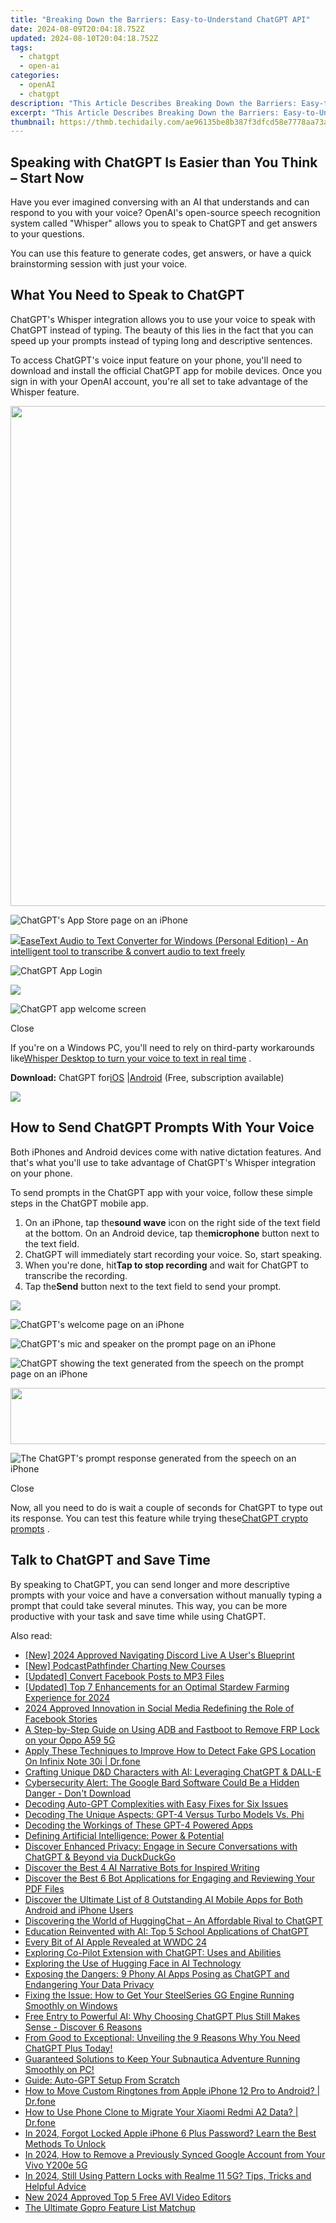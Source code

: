 ```yaml
---
title: "Breaking Down the Barriers: Easy-to-Understand ChatGPT API"
date: 2024-08-09T20:04:18.752Z
updated: 2024-08-10T20:04:18.752Z
tags:
  - chatgpt
  - open-ai
categories:
  - openAI
  - chatgpt
description: "This Article Describes Breaking Down the Barriers: Easy-to-Understand ChatGPT API"
excerpt: "This Article Describes Breaking Down the Barriers: Easy-to-Understand ChatGPT API"
thumbnail: https://thmb.techidaily.com/ae96135be8b387f3dfcd58e7778aa73a8a480a5ecd8a0532a8cb17367d809b46.jpg
---
```


## Speaking with ChatGPT Is Easier than You Think – Start Now

 Have you ever imagined conversing with an AI that understands and can respond to you with your voice? OpenAI's open-source speech recognition system called "Whisper" allows you to speak to ChatGPT and get answers to your questions.

 You can use this feature to generate codes, get answers, or have a quick brainstorming session with just your voice.

## What You Need to Speak to ChatGPT

 ChatGPT's Whisper integration allows you to use your voice to speak with ChatGPT instead of typing. The beauty of this lies in the fact that you can speed up your prompts instead of typing long and descriptive sentences.

 To access ChatGPT's voice input feature on your phone, you'll need to download and install the official ChatGPT app for mobile devices. Once you sign in with your OpenAI account, you're all set to take advantage of the Whisper feature.

<!-- affiliate ads begin -->
<a href="https://aspironcom.sjv.io/c/5597632/1941789/21554" target="_top" id="1941789"><img src="//a.impactradius-go.com/display-ad/21554-1941789" border="0" alt="" width="650" height="800"/></a><img height="0" width="0" src="https://imp.pxf.io/i/5597632/1941789/21554" style="position:absolute;visibility:hidden;" border="0" />
<!-- affiliate ads end -->
![ChatGPT's App Store page on an iPhone](https://static1.makeuseofimages.com/wordpress/wp-content/uploads/2023/08/chatgpt-s-app-store-page-on-an-iphone.jpg)

<!-- affiliate ads begin -->
<a href="https://secure.2checkout.com/order/checkout.php?PRODS=40203538&QTY=1&AFFILIATE=108875&CART=1"><img src="https://secure.avangate.com/images/merchant/cc4b82e826b52ec41c810301548e8f48/products/audio-to-text-transcription-software.png" border="0">EaseText Audio to Text Converter for Windows (Personal Edition) - An intelligent tool to transcribe & convert audio to text freely </a>
<!-- affiliate ads end -->
![ChatGPT App Login](https://static1.makeuseofimages.com/wordpress/wp-content/uploads/2023/05/chatgpt-app-login.jpg)

<!-- affiliate ads begin -->
<a href="https://store.iobit.com/order/checkout.php?PRODS=4596923&QTY=1&AFFILIATE=108875&CART=1"><img src="https://secure.avangate.com/images/merchant/184260348236f9554fe9375772ff966e/ascscan_468X60.png" border="0"></a>
<!-- affiliate ads end -->
![ChatGPT app welcome screen](https://static1.makeuseofimages.com/wordpress/wp-content/uploads/2023/05/chatgpt-app-welcome-screen.jpg)

Close

 If you're on a Windows PC, you'll need to rely on third-party workarounds like[Whisper Desktop to turn your voice to text in real time](https://www.makeuseof.com/windows-whisper-desktop-guide/) .

**Download:** ChatGPT for[iOS](http://apps.apple.com/app/openai-chatgpt/id6448311069) |[Android](https://www.anrdoezrs.net/links/7251228/type/dlg/sid/UUmuoUeUpU2029654/https://play.google.com/store/apps/details?id=com.openai.chatgpt&hl=en&gl=US) (Free, subscription available)

<!-- affiliate ads begin -->
<a href="https://secure.2checkout.com/order/checkout.php?PRODS=4715391&QTY=1&AFFILIATE=108875&CART=1"><img src="https://secure.avangate.com/images/merchant/7f687767ccf20fcea1c9dc4a5adc2326/Digisigner_banner_728_x_90_color_version.png" border="0"></a>
<!-- affiliate ads end -->
## How to Send ChatGPT Prompts With Your Voice

 Both iPhones and Android devices come with native dictation features. And that's what you'll use to take advantage of ChatGPT's Whisper integration on your phone.

 To send prompts in the ChatGPT app with your voice, follow these simple steps in the ChatGPT mobile app.

1. On an iPhone, tap the**sound wave** icon on the right side of the text field at the bottom. On an Android device, tap the**microphone** button next to the text field.
2. ChatGPT will immediately start recording your voice. So, start speaking.
3. When you're done, hit**Tap to stop recording** and wait for ChatGPT to transcribe the recording.
4. Tap the**Send** button next to the text field to send your prompt.

<!-- affiliate ads begin -->
<a href="https://store.iobit.com/order/checkout.php?PRODS=1468905&QTY=1&AFFILIATE=108875&CART=1"><img src="https://secure.avangate.com/images/merchant/184260348236f9554fe9375772ff966e/ascscan_728x90.png" border="0"></a>
<!-- affiliate ads end -->
![ChatGPT's welcome page on an iPhone](https://static1.makeuseofimages.com/wordpress/wp-content/uploads/2023/09/img_4309.jpg)

![ChatGPT's mic and speaker on the prompt page on an iPhone](https://static1.makeuseofimages.com/wordpress/wp-content/uploads/2023/09/img_4311.jpg)

![ChatGPT showing the text generated from the speech on the prompt page on an iPhone](https://static1.makeuseofimages.com/wordpress/wp-content/uploads/2023/09/img_4313.jpg)

<!-- affiliate ads begin -->
<a href="https://zonlipartnershipprogram.pxf.io/c/5597632/1596691/17882" target="_top" id="1596691"><img src="//a.impactradius-go.com/display-ad/17882-1596691" border="0" alt="" width="728" height="90"/></a><img height="0" width="0" src="https://imp.pxf.io/i/5597632/1596691/17882" style="position:absolute;visibility:hidden;" border="0" />
<!-- affiliate ads end -->
![The ChatGPT's prompt response generated from the speech on an iPhone](https://static1.makeuseofimages.com/wordpress/wp-content/uploads/2023/09/img_4314.jpg)

Close

 Now, all you need to do is wait a couple of seconds for ChatGPT to type out its response. You can test this feature while trying these[ChatGPT crypto prompts](https://www.makeuseof.com/the-best-chatgpt-crypto-prompts/) .

## Talk to ChatGPT and Save Time

 By speaking to ChatGPT, you can send longer and more descriptive prompts with your voice and have a conversation without manually typing a prompt that could take several minutes. This way, you can be more productive with your task and save time while using ChatGPT.


<ins class="adsbygoogle"
     style="display:block"
     data-ad-format="autorelaxed"
     data-ad-client="ca-pub-7571918770474297"
     data-ad-slot="1223367746"></ins>



<ins class="adsbygoogle"
     style="display:block"
     data-ad-client="ca-pub-7571918770474297"
     data-ad-slot="8358498916"
     data-ad-format="auto"
     data-full-width-responsive="true"></ins>

<span class="atpl-alsoreadstyle">Also read:</span>
<div><ul>
<li><a href="https://discord-videos.techidaily.com/new-2024-approved-navigating-discord-live-a-users-blueprint/"><u>[New] 2024 Approved  Navigating Discord Live  A User's Blueprint</u></a></li>
<li><a href="https://extra-guidance.techidaily.com/new-podcastpathfinder-charting-new-courses/"><u>[New] PodcastPathfinder  Charting New Courses</u></a></li>
<li><a href="https://facebook-clips.techidaily.com/updated-convert-facebook-posts-to-mp3-files/"><u>[Updated] Convert Facebook Posts to MP3 Files</u></a></li>
<li><a href="https://screen-activity-recording.techidaily.com/updated-top-7-enhancements-for-an-optimal-stardew-farming-experience-for-2024/"><u>[Updated] Top 7 Enhancements for an Optimal Stardew Farming Experience for 2024</u></a></li>
<li><a href="https://facebook-videos.techidaily.com/2024-approved-innovation-in-social-media-redefining-the-role-of-facebook-stories/"><u>2024 Approved  Innovation in Social Media  Redefining the Role of Facebook Stories</u></a></li>
<li><a href="https://android-frp.techidaily.com/a-step-by-step-guide-on-using-adb-and-fastboot-to-remove-frp-lock-on-your-oppo-a59-5g-by-drfone-android/"><u>A Step-by-Step Guide on Using ADB and Fastboot to Remove FRP Lock on your Oppo A59 5G</u></a></li>
<li><a href="https://fake-location.techidaily.com/apply-these-techniques-to-improve-how-to-detect-fake-gps-location-on-infinix-note-30i-drfone-by-drfone-virtual-android/"><u>Apply These Techniques to Improve How to Detect Fake GPS Location On Infinix Note 30i | Dr.fone</u></a></li>
<li><a href="https://tech-revival.techidaily.com/crafting-unique-dandd-characters-with-ai-leveraging-chatgpt-and-dall-e/"><u>Crafting Unique D&D Characters with AI: Leveraging ChatGPT & DALL-E</u></a></li>
<li><a href="https://tech-revival.techidaily.com/cybersecurity-alert-the-google-bard-software-could-be-a-hidden-danger-dont-download/"><u>Cybersecurity Alert: The Google Bard Software Could Be a Hidden Danger - Don't Download</u></a></li>
<li><a href="https://tech-revival.techidaily.com/decoding-auto-gpt-complexities-with-easy-fixes-for-six-issues/"><u>Decoding Auto-GPT Complexities with Easy Fixes for Six Issues</u></a></li>
<li><a href="https://tech-revival.techidaily.com/decoding-the-unique-aspects-gpt-4-versus-turbo-models-vs-phi/"><u>Decoding The Unique Aspects: GPT-4 Versus Turbo Models Vs. Phi</u></a></li>
<li><a href="https://tech-revival.techidaily.com/decoding-the-workings-of-these-gpt-4-powered-apps/"><u>Decoding the Workings of These GPT-4 Powered Apps</u></a></li>
<li><a href="https://tech-revival.techidaily.com/defining-artificial-intelligence-power-and-potential/"><u>Defining Artificial Intelligence: Power & Potential</u></a></li>
<li><a href="https://tech-revival.techidaily.com/discover-enhanced-privacy-engage-in-secure-conversations-with-chatgpt-and-beyond-via-duckduckgo/"><u>Discover Enhanced Privacy: Engage in Secure Conversations with ChatGPT & Beyond via DuckDuckGo</u></a></li>
<li><a href="https://tech-revival.techidaily.com/discover-the-best-4-ai-narrative-bots-for-inspired-writing/"><u>Discover the Best 4 AI Narrative Bots for Inspired Writing</u></a></li>
<li><a href="https://tech-revival.techidaily.com/discover-the-best-6-bot-applications-for-engaging-and-reviewing-your-pdf-files/"><u>Discover the Best 6 Bot Applications for Engaging and Reviewing Your PDF Files</u></a></li>
<li><a href="https://tech-revival.techidaily.com/discover-the-ultimate-list-of-8-outstanding-ai-mobile-apps-for-both-android-and-iphone-users/"><u>Discover the Ultimate List of 8 Outstanding AI Mobile Apps for Both Android and iPhone Users</u></a></li>
<li><a href="https://tech-revival.techidaily.com/discovering-the-world-of-huggingchat-an-affordable-rival-to-chatgpt/"><u>Discovering the World of HuggingChat – An Affordable Rival to ChatGPT</u></a></li>
<li><a href="https://tech-revival.techidaily.com/education-reinvented-with-ai-top-5-school-applications-of-chatgpt/"><u>Education Reinvented with AI: Top 5 School Applications of ChatGPT</u></a></li>
<li><a href="https://tech-revival.techidaily.com/every-bit-of-ai-apple-revealed-at-wwdc-24/"><u>Every Bit of AI Apple Revealed at WWDC 24</u></a></li>
<li><a href="https://tech-revival.techidaily.com/exploring-co-pilot-extension-with-chatgpt-uses-and-abilities/"><u>Exploring Co-Pilot Extension with ChatGPT: Uses and Abilities</u></a></li>
<li><a href="https://tech-revival.techidaily.com/exploring-the-use-of-hugging-face-in-ai-technology/"><u>Exploring the Use of Hugging Face in AI Technology</u></a></li>
<li><a href="https://tech-revival.techidaily.com/exposing-the-dangers-9-phony-ai-apps-posing-as-chatgpt-and-endangering-your-data-privacy/"><u>Exposing the Dangers: 9 Phony AI Apps Posing as ChatGPT and Endangering Your Data Privacy</u></a></li>
<li><a href="https://program-issues.techidaily.com/fixing-the-issue-how-to-get-your-steelseries-gg-engine-running-smoothly-on-windows/"><u>Fixing the Issue: How to Get Your SteelSeries GG Engine Running Smoothly on Windows</u></a></li>
<li><a href="https://tech-revival.techidaily.com/free-entry-to-powerful-ai-why-choosing-chatgpt-plus-still-makes-sense-discover-6-reasons/"><u>Free Entry to Powerful AI: Why Choosing ChatGPT Plus Still Makes Sense - Discover 6 Reasons</u></a></li>
<li><a href="https://tech-revival.techidaily.com/from-good-to-exceptional-unveiling-the-9-reasons-why-you-need-chatgpt-plus-today/"><u>From Good to Exceptional: Unveiling the 9 Reasons Why You Need ChatGPT Plus Today!</u></a></li>
<li><a href="https://win-solutions.techidaily.com/1723014001974-guaranteed-solutions-to-keep-your-subnautica-adventure-running-smoothly-on-pc/"><u>Guaranteed Solutions to Keep Your Subnautica Adventure Running Smoothly on PC!</u></a></li>
<li><a href="https://tech-revival.techidaily.com/guide-auto-gpt-setup-from-scratch/"><u>Guide: Auto-GPT Setup From Scratch</u></a></li>
<li><a href="https://iphone-transfer.techidaily.com/how-to-move-custom-ringtones-from-apple-iphone-12-pro-to-android-drfone-by-drfone-transfer-from-ios/"><u>How to Move Custom Ringtones from Apple iPhone 12 Pro to Android? | Dr.fone</u></a></li>
<li><a href="https://android-transfer.techidaily.com/how-to-use-phone-clone-to-migrate-your-xiaomi-redmi-a2-data-drfone-by-drfone-transfer-from-android-transfer-from-android/"><u>How to Use Phone Clone to Migrate Your Xiaomi Redmi A2 Data? | Dr.fone</u></a></li>
<li><a href="https://ios-unlock.techidaily.com/in-2024-forgot-locked-apple-iphone-6-plus-password-learn-the-best-methods-to-unlock-by-drfone-ios/"><u>In 2024, Forgot Locked Apple iPhone 6 Plus Password? Learn the Best Methods To Unlock</u></a></li>
<li><a href="https://unlock-android.techidaily.com/in-2024-how-to-remove-a-previously-synced-google-account-from-your-vivo-y200e-5g-by-drfone-android/"><u>In 2024, How to Remove a Previously Synced Google Account from Your Vivo Y200e 5G</u></a></li>
<li><a href="https://easy-unlock-android.techidaily.com/in-2024-still-using-pattern-locks-with-realme-11-5g-tips-tricks-and-helpful-advice-by-drfone-android/"><u>In 2024, Still Using Pattern Locks with Realme 11 5G? Tips, Tricks and Helpful Advice</u></a></li>
<li><a href="https://ai-video-tools.techidaily.com/new-2024-approved-top-5-free-avi-video-editors/"><u>New 2024 Approved Top 5 Free AVI Video Editors</u></a></li>
<li><a href="https://extra-information.techidaily.com/the-ultimate-gopro-feature-list-matchup/"><u>The Ultimate Gopro Feature List Matchup</u></a></li>
</ul></div>
